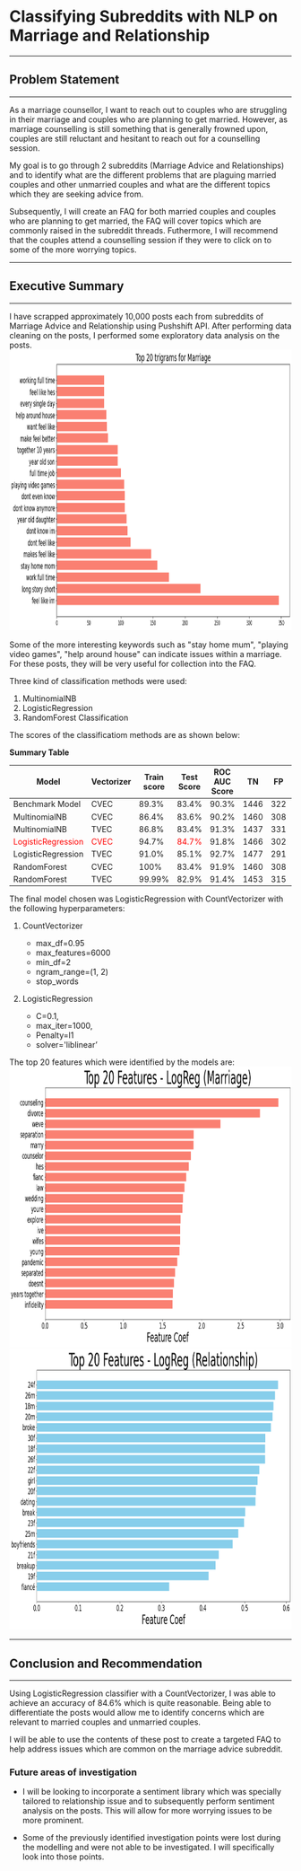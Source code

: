 # Classifying Subreddits with NLP on Marriage and Relationship

---
## Problem Statement
---

As a marriage counsellor, I want to reach out to couples who are struggling in their marriage and couples who are planning to get married. However, as marriage counselling is still something that is generally frowned upon, couples are still reluctant and hesitant to reach out for a counselling session.

My goal is to go through 2 subreddits (Marriage Advice and Relationships) and to identify what are the different problems that are plaguing married couples and other unmarried couples and what are the different topics which they are seeking advice from.

Subsequently, I will create an FAQ for both married couples and couples who are planning to get married, the FAQ will cover topics which are commonly raised in the subreddit threads. Futhermore, I will recommend that the couples attend a counselling session if they were to click on to some of the more worrying topics.

---
## Executive Summary
---

I have scrapped approximately 10,000 posts each from subreddits of Marriage Advice and Relationship using Pushshift API. After performing data cleaning on the posts, I performed some exploratory data analysis on the posts. 
<img src="./images/eda_top20_trigrams_marriage.png" style="height: 500px">

Some of the more interesting keywords such as "stay home mum", "playing video games", "help around house" can indicate issues within a marriage. For these posts, they will be very useful for collection into the FAQ.

Three kind of classification methods were used:

1) MultinomialNB
2) LogisticRegression
3) RandomForest Classification 

The scores of the classificatiom methods are as shown below:

**Summary Table**

|Model|Vectorizer| Train score | Test Score | ROC AUC Score| TN | FP | FN | TP|
|---|---|---|---|---|---|---|---|---|
|Benchmark Model|CVEC|89.3%|83.4%| 90.3% |1446|322|280|1583|
|MultinomialNB |CVEC|86.4%|83.6%|90.2%|1460|308|288|1575|
|MultinomialNB |TVEC|86.8%|83.4%|91.3%|1437|331|271|1592|
|<font color='red'>LogisticRegression</font>|<font color='red'>CVEC</font>|94.7%|<font color='red'>84.7%</font>|91.8%|1466|302|255|1608|
|LogisticRegression|TVEC|91.0%|85.1%|92.7%|1477|291|252|1611|
|RandomForest|CVEC|100%|83.4%|91.9%|1460|308|294|1569|
|RandomForest|TVEC|99.99%|82.9%|91.4%|1453|315|305|1558|


The final model chosen was LogisticRegression with CountVectorizer with the following hyperparameters:

1) CountVectorizer
    - max_df=0.95 
    - max_features=6000
    - min_df=2
    - ngram_range=(1, 2)
    - stop_words
   
2) LogisticRegression
    - C=0.1, 
    - max_iter=1000, 
    - Penalty=l1
    - solver='liblinear’


The top 20 features which were identified by the models are:
<img src="./images/logreg_top20_features_marriage.png" style="height: 500px">
<img src="./images/logreg_top20_features_relationship.png" style="height: 500px">

---
## Conclusion and Recommendation
---

Using LogisticRegression classifier with a CountVectorizer, I was able to achieve an accuracy of 84.6% which is quite reasonable. Being able to differentiate the posts would allow me to identify concerns which are relevant to married couples and unmarried couples.

I will be able to use the contents of these post to create a targeted FAQ to help address issues which are common on the marriage advice subreddit.

### Future areas of investigation
- I will be looking to incorporate a sentiment library which was specially tailored to relationship issue and to subsequently perform sentiment analysis on the posts. This will allow for more worrying issues to be more prominent.

- Some of the previously identified investigation points were lost during the modelling and were not able to be investigated. I will specifically look into those points.










